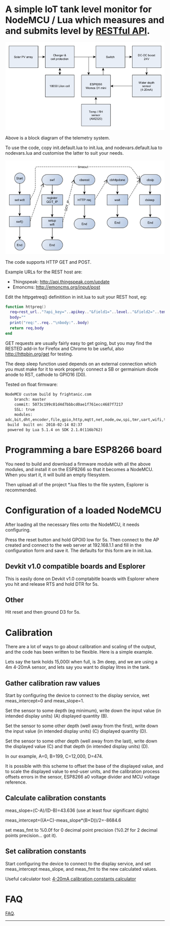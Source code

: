 # A simple IoT tank level monitor for NodeMCU / Lua which measures and and submits level by [RESTful API](https://en.wikipedia.org/wiki/Representational_state_transfer).

![Block diagram](tanklevel02.png "Block diagram")

Above is a block diagram of the telemetry system.

To use the code, copy init.default.lua to init.lua, and nodevars.default.lua to nodevars.lua and customise the latter to suit your needs.

![Flow chart](tanklevel01.png "Flow chart")

The code supports HTTP GET and POST.

Example URLs for the REST host are:

* Thingspeak: http://api.thingspeak.com/update
* Emoncms: http://emoncms.org/input/post


Edit the httpgetreq() definitition in init.lua to suit your REST host, eg:

```lua
function httpreq() 
  req=rest_url.."?api_key="..apikey.."&field1="..level.."&field2="..temperature.."&field3="..humidity
  body=""
  print("req:"..req.."\nbody:"..body)
  return req,body
end
```
 
GET requests are usually fairly easy to get going, but you may find the RESTED add-in for Firefox and Chrome to be useful, also http://httpbin.org/get for testing.

The deep sleep function used depends on an external connection which you must make for it to work properly: connect a SB or germainium diode anode to RST, cathode to GPIO16 (D0).
 
Tested on float firmware:

```
NodeMCU custom build by frightanic.com
	branch: master
	commit: 5073c199c01d4d7bbbcd0ae1f761ecc4687f7217
	SSL: true
	modules: adc,bit,dht,encoder,file,gpio,http,mqtt,net,node,ow,spi,tmr,uart,wifi,tls
 build 	built on: 2018-02-14 02:37
 powered by Lua 5.1.4 on SDK 2.1.0(116b762)
```

# Programming a bare ESP8266 board

You need to build and download a firmware module with all the above modules, and install it on the ESP8266 so that it becomes a NodeMCU.
When you start it, it will build an empty filesystem.

Then upload all of the project *.lua files to the file system, Esplorer is recommended.

# Configuration of a loaded NodeMCU

After loading all the necessary files onto the NodeMCU, it needs configuring.

Press the reset button and hold GPOI0 low for 5s. Then connect to the AP created and connect to the web server at 192.168.1.1 and fill in
the configuration form and save it. The defaults for this form are in init.lua.

## Devkit v1.0 compatible boards and Esplorer

This is easily done on Devkit v1.0 comptabitle boards with Esplorer where you hit and release RTS and hold DTR for 5s.

## Other

Hit reset and then ground D3 for 5s.

# Calibration
There are a lot of ways to go about calibration and scaling of the output, and the code has been written to be flexible. Here is a simple example.

Lets say the tank holds 15,000l when full, is 3m deep, and we are using a 4m 4-20mA sensor, and lets say you want to display litres in the tank.

## Gather calibration raw values

Start by configuring the device to connect to the display service, wet meas_intercept=0 and meas_slope=1.

Set the sensor to some depth (eg minimum), write down the input value (in intended display units) (A) displayed quantity (B).

Set the sensor to some other depth (well away from the first), write down the input value (in intended display units) (C) displayed quantity (D).

Set the sensor to some other depth (well away from the last), write down the displayed value (C) and that depth (in intended display units) (D).

In our example, A=0, B=199, C=12,000, D=474.

It is possible with this scheme to offset the base of the displayed value, and to scale the displayed value to end-user units,
and the calibration process offsets errors in the sensor, ESP8266 a0 voltage divider and MCU voltage reference.

## Calculate calibration constants

meas_slope=(C-A)/(D-B)=43.636 (use at least four significant digits)

meas_intercept=((A+C)-meas_slope*(B+D))/2=-8684.6

set meas_fmt to %0.0f for 0 decimal point precision (%0.2f for 2 decimal points precision... got it).

## Set calibration constants

Start configuring the device to connect to the display service, and set meas_intercept meas_slope, and meas_fmt to the new calculated values.

Useful calculator tool: [4-20mA calibration constants calculator](http://owenduffy.net/calc/4-20cal.htm)

# FAQ

[FAQ](FAQ.md).


***
